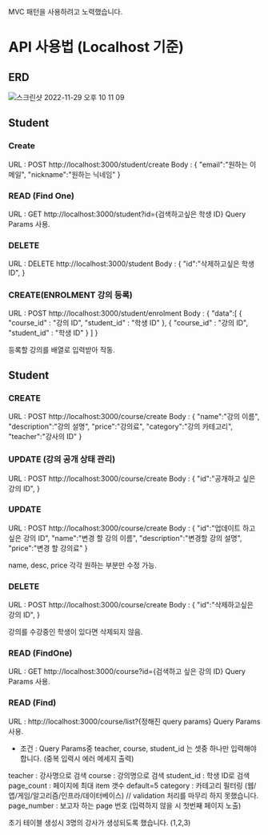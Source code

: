 MVC 패턴을 사용하려고 노력했습니다.

# API 사용법 (Localhost 기준)

## ERD

![스크린샷 2022-11-29 오후 10 11 09](https://user-images.githubusercontent.com/77596160/204538128-89f76921-2e58-4db8-865f-3214bd6100ea.png)

## Student

### Create

URL : POST http://localhost:3000/student/create
Body : {
"email":"원하는 이메일",
"nickname":"원하는 닉네임"
}

### READ (Find One)

URL : GET http://localhost:3000/student?id={검색하고싶은 학생 ID}
Query Params 사용.

### DELETE

URL : DELETE http://localhost:3000/student
Body : {
"id":"삭제하고싶은 학생 ID",
}

### CREATE(ENROLMENT 강의 등록)

URL : POST http://localhost:3000/student/enrolment
Body : {
"data":[
{
"course_id" : "강의 ID",
"student_id" : "학생 ID"
},
{
"course_id" : "강의 ID",
"student_id" : "학생 ID"
}
]
}

등록할 강의를 배열로 입력받아 작동.

## Student

### CREATE

URL : POST http://localhost:3000/course/create
Body : {
"name":"강의 이름",
"description":"강의 설명",
"price":"강의료",
"category":"강의 카테고리",
"teacher":"강사의 ID"
}

### UPDATE (강의 공개 상태 관리)

URL : POST http://localhost:3000/course/create
Body : {
"id":"공개하고 싶은 강의 ID",
}

### UPDATE

URL : POST http://localhost:3000/course/create
Body : {
"id":"업데이트 하고 싶은 강의 ID",
"name":"변경 할 강의 이름",
"description":"변경할 강의 설명",
"price":"변경 할 강의료"
}

name, desc, price 각각 원하는 부분만 수정 가능.

### DELETE

URL : POST http://localhost:3000/course/create
Body : {
"id":"삭제하고싶은 강의 ID",
}

강의를 수강중인 학생이 있다면 삭제되지 않음.

### READ (FindOne)

URL : GET http://localhost:3000/course?id={검색하고 싶은 강의 ID}
Query Params 사용.

### READ (Find)

URL : http://localhost:3000/course/list?{정해진 query params}
Query Params 사용.

- 조건 : Query Params중 teacher, course, student_id 는 셋중 하나만 입력해야 합니다. (중복 입력시 에러 메세지 출력)

teacher : 강사명으로 검색
course : 강의명으로 검색
student_id : 학생 ID로 검색
page_count : 페이지에 최대 item 갯수 default=5
category : 카테고리 필터링 (웹/앱/게임/알고리즘/인프라/데이터베이스) // validation 처리를 마무리 하지 못했습니다.
page_number : 보고자 하는 page 번호 (입력하지 않을 시 첫번째 페이지 노출)

초기 테이블 생성시 3명의 강사가 생성되도록 했습니다. (1,2,3)
